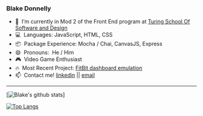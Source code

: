 ### Blake Donnelly

- 🔭&nbsp;  I’m currently in Mod 2 of the Front End program at [Turing School Of Software and Design](https://turing.io/)
- :computer:&nbsp;  Languages: JavaScript, HTML, CSS
- :package:&nbsp;  Package Experience: Mocha / Chai, CanvasJS, Express
- 😄&nbsp;  Pronouns:&nbsp;  He / Him
- :video_game:&nbsp;  Video Game Enthusiast 
- :fire:&nbsp; Most Recent Project: [FitBit dashboard emulation](https://github.com/BlakeDonn/fitlit-starter-kit)
- 📫&nbsp;  Contact me!  [linkedin](https://www.linkedin.com/in/blake-donnelly/)  || [email](blake.donnelly2@yahoo.com)

___
[![Blake's github stats](https://github-readme-stats.vercel.app/api?username=BlakeDonn&count_private=true&show_icons=true&theme=dark)]

[![Top Langs](https://github-readme-stats.vercel.app/api/top-langs/?username=BlakeDonn)](https://github.com/travisgm92/github-readme-stats)        

